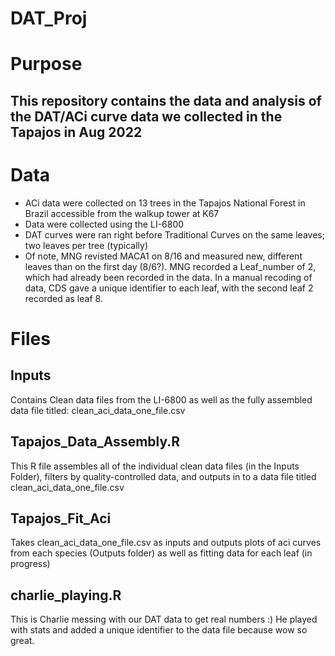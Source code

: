 # DAT_Proj

# Purpose
## This repository contains the data and analysis of the DAT/ACi curve data we collected in the Tapajos in Aug 2022

# Data
* ACi data were collected on 13 trees in the Tapajos National Forest in Brazil accessible from the walkup tower at K67
* Data were collected using the LI-6800
* DAT curves were ran right before Traditional Curves on the same leaves; two leaves per tree (typically)
* Of note, MNG revisted MACA1 on 8/16 and measured new, different leaves than on the first day (8/6?). MNG recorded a Leaf_number of 2, which had already been recorded in the data. In a manual recoding of data, CDS gave a unique identifier to each leaf, with the second leaf 2 recorded as leaf 8.

# Files
## Inputs
Contains Clean data files from the LI-6800 as well as the fully assembled data file titled: clean_aci_data_one_file.csv

## Tapajos_Data_Assembly.R
This R file assembles all of the individual clean data files (in the Inputs Folder), filters by quality-controlled data, and outputs in to a data file titled clean_aci_data_one_file.csv

## Tapajos_Fit_Aci
Takes clean_aci_data_one_file.csv as inputs and outputs plots of aci curves from each species (Outputs folder) as well as fitting data for each leaf (in progress)

## charlie_playing.R
This is Charlie messing with our DAT data to get real numbers :) He played with stats and added a unique identifier to the data file because wow so great.
